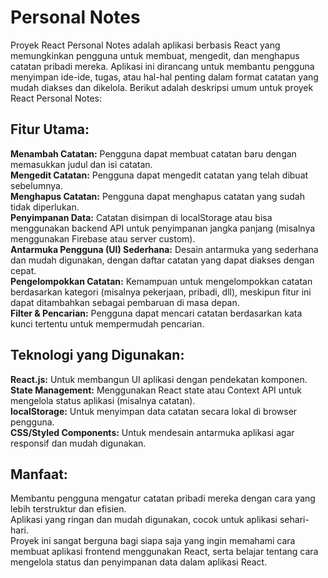 # Personal Notes
Proyek React Personal Notes adalah aplikasi berbasis React yang memungkinkan pengguna untuk membuat, mengedit, dan menghapus catatan pribadi mereka. Aplikasi ini dirancang untuk membantu pengguna menyimpan ide-ide, tugas, atau hal-hal penting dalam format catatan yang mudah diakses dan dikelola. Berikut adalah deskripsi umum untuk proyek React Personal Notes:

## Fitur Utama:
**Menambah Catatan:** Pengguna dapat membuat catatan baru dengan memasukkan judul dan isi catatan.<br>
**Mengedit Catatan:** Pengguna dapat mengedit catatan yang telah dibuat sebelumnya.<br>
**Menghapus Catatan:** Pengguna dapat menghapus catatan yang sudah tidak diperlukan.<br>
**Penyimpanan Data:** Catatan disimpan di localStorage atau bisa menggunakan backend API untuk penyimpanan jangka panjang (misalnya menggunakan Firebase atau server custom).<br>
**Antarmuka Pengguna (UI) Sederhana:** Desain antarmuka yang sederhana dan mudah digunakan, dengan daftar catatan yang dapat diakses dengan cepat.<br>
**Pengelompokkan Catatan:** Kemampuan untuk mengelompokkan catatan berdasarkan kategori (misalnya pekerjaan, pribadi, dll), meskipun fitur ini dapat ditambahkan sebagai pembaruan di masa depan.<br>
**Filter & Pencarian:** Pengguna dapat mencari catatan berdasarkan kata kunci tertentu untuk mempermudah pencarian.<br>

## Teknologi yang Digunakan:
**React.js:** Untuk membangun UI aplikasi dengan pendekatan komponen.<br>
**State Management:** Menggunakan React state atau Context API untuk mengelola status aplikasi (misalnya catatan).<br>
**localStorage:** Untuk menyimpan data catatan secara lokal di browser pengguna.<br>
**CSS/Styled Components:** Untuk mendesain antarmuka aplikasi agar responsif dan mudah digunakan.<br>

## Manfaat:
Membantu pengguna mengatur catatan pribadi mereka dengan cara yang lebih terstruktur dan efisien.<br>
Aplikasi yang ringan dan mudah digunakan, cocok untuk aplikasi sehari-hari.<br>
Proyek ini sangat berguna bagi siapa saja yang ingin memahami cara membuat aplikasi frontend menggunakan React, serta belajar tentang cara mengelola status dan penyimpanan data dalam aplikasi React.<br>
